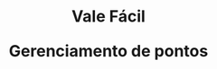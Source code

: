 <div align="center">
  <h1>
    <p>Vale Fácil</p>
    <p>Gerenciamento de pontos</p>
  </h1>
</div>
